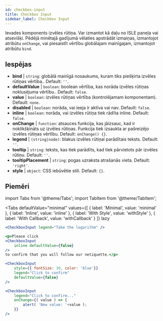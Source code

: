 ```yaml
---
id: checkbox-input
title: Checkbox Input
sidebar_label: Checkbox Input
---
```


Ievades komponents izvēles rūtiņa. Var izmantot kā daļu no ISLE paneļa vai atsevišķi. Pēdējā minētajā gadījumā vēlaties apstrādāt izmaiņas, izmantojot atribūtu `onChange`, vai piesaistīt vērtību globālajam mainīgajam, izmantojot atribūtu `bind`.

## Iespējas

* __bind__ | `string`: globālā mainīgā nosaukums, kuram tiks piešķirta izvēles rūtiņas vērtība.. Default: `''`.
* __defaultValue__ | `boolean`: boolean vērtība, kas norāda izvēles rūtiņas noklusējuma vērtību.. Default: `false`.
* __value__ | `boolean`: izvēles rūtiņas vērtība (kontrolējamam komponentam). Default: `none`.
* __disabled__ | `boolean`: norāda, vai ieeja ir aktīva vai nav. Default: `false`.
* __inline__ | `boolean`: norāda, vai izvēles rūtiņa tiek rādīta inline. Default: `false`.
* __onChange__ | `function`: atsauces funkcija, kas jāizsauc, kad ir noklikšķināts uz izvēles rūtiņas. Funkcija tiek izsaukta ar pašreizējo izvēles rūtiņas vērtību. Default: `onChange() {}`.
* __legend__ | `(string|node)`: blakus izvēles rūtiņai parādītais teksts. Default: `''`.
* __tooltip__ | `string`: teksts, kas tiek parādīts, kad tiek pārvietots pār izvēles rūtiņu. Default: `''`.
* __tooltipPlacement__ | `string`: pogas uzraksta atrašanās vieta. Default: `'right'`.
* __style__ | `object`: CSS iebūvētie stili. Default: `{}`.


## Piemēri

import Tabs from '@theme/Tabs';
import TabItem from '@theme/TabItem';

<Tabs
    defaultValue="minimal"
    values={[
        { label: 'Minimal', value: 'minimal' },
        { label: 'Inline', value: 'inline' },
        { label: 'With Style', value: 'withStyle' },
        { label: 'With Callback', value: 'withCallback' }
    ]}
    lazy
>


<TabItem value="minimal">

```jsx live
<CheckboxInput legend="Take the logarithm" />
```
</TabItem>

<TabItem value="inline">

```jsx live
<p>Please click
<CheckboxInput
    inline defaultValue={false}
/>
to confirm that you will follow our netiquette.</p>
```
</TabItem>


<TabItem value="withStyle">

```jsx live
<CheckboxInput
    style={{ fontSize: 30, color: 'blue'}}
    legend="Click to confirm"
    defaultValue={false}
/>
```
</TabItem>

<TabItem value="withCallback">

```jsx live
<CheckboxInput
    legend="Click to confirm..."
    onChange={( value ) => {
        alert( 'New value: '+value );
    }}
/>
```

</TabItem>

</Tabs>
